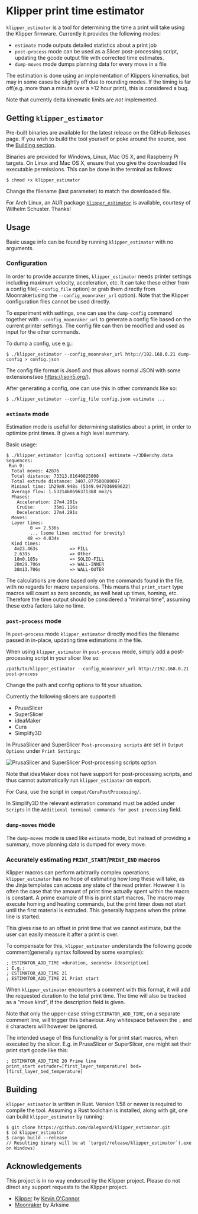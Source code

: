 # Klipper print time estimator

`klipper_estimator` is a tool for determining the time a print will take using
the Klipper firmware. Currently it provides the following modes:

  * `estimate` mode outputs detailed statistics about a print job
  * `post-process` mode can be used as a Slicer post-processing script, updating
    the gcode output file with corrected time estimates.
  * `dump-moves` mode dumps planning data for every move in a file

The estimation is done using an implementation of Klippers kinematics, but may
in some cases be slightly off due to rounding modes. If the timing is far
off(e.g. more than a minute over a >12 hour print), this is considered a bug. 

Note that currently delta kinematic limits are _not_ implemented.

## Getting `klipper_estimator`

Pre-built binaries are available for the latest release on the GitHub Releases
page. If you wish to build the tool yourself or poke around the source, see the
[Building section](#Building).

Binaries are provided for Windows, Linux, Mac OS X, and Raspberry Pi targets.
On Linux and Mac OS X, ensure that you give the downloaded file executable
permissions. This can be done in the terminal as follows:
```
$ chmod +x klipper_estimator
```
Change the filename (last parameter) to match the downloaded file.

For Arch Linux, an AUR package
[`klipper_estimator`](https://aur.archlinux.org/packages/klipper-estimator) is
available, courtesy of Wilhelm Schuster. Thanks!

## Usage

Basic usage info can be found by running `klipper_estimator` with no arguments.

### Configuration

In order to provide accurate times, `klipper_estimator` needs printer settings
including maximum velocity, acceleration, etc. It can take these either from a
config file(`--config_file` option) or grab them directly from Moonraker(using
the `--config_moonraker_url` option). Note that the Klipper configuration files
cannot be used directly.

To experiment with settings, one can use the `dump-config` command together with
`--config_moonraker_url` to generate a config file based on the current printer
settings. The config file can then be modified and used as input for the other
commands.

To dump a config, use e.g.:
```
$ ./klipper_estimator --config_moonraker_url http://192.168.0.21 dump-config > config.json
```

The config file format is Json5 and thus allows normal JSON with some
extensions(see https://json5.org/).

After generating a config, one can use this in other commands like so:
```
$ ./klipper_estimator --config_file config.json estimate ...
```

### `estimate` mode

Estimation mode is useful for determining statistics about a print, in order to
optimize print times. It gives a high level summary.

Basic usage:
```
$ ./klipper_estimator [config options] estimate ~/3DBenchy.data
Sequences:
 Run 0:
  Total moves: 42876
  Total distance: 73313.01640025008
  Total extrude distance: 3407.877500000097
  Minimal time: 1h29m9.948s (5349.947936969622)
  Average flow: 1.5321468696371368 mm3/s
  Phases:
    Acceleration: 27m4.291s
    Cruise:       35m1.116s
    Deceleration: 27m4.291s
  Moves:
  Layer times:
         0 => 2.536s
         ... [some lines omitted for brevity]
        48 => 4.834s
  Kind times:
   4m23.463s            => FILL
   2.639s               => Other
   18m0.185s            => SOLID-FILL
   28m29.706s           => WALL-INNER
   38m13.706s           => WALL-OUTER
```

The calculations are done based only on the commands found in the file, with no
regards for macro expansions. This means that `print_start` type macros will
count as zero seconds, as well heat up times, homing, etc. Therefore the time
output should be considered a "minimal time", assuming these extra factors take
no time.

### `post-process` mode

In `post-process` mode `klipper_estimator` directly modifies the filename passed
in in-place, updating time estimations in the file.

When using `klipper_estimator` in `post-process` mode, simply add a
post-processing script in your slicer like so:
```
/path/to/klipper_estimator --config_moonraker_url http://192.168.0.21 post-process
```
Change the path and config options to fit your situation.

Currently the following slicers are supported:

  * PrusaSlicer
  * SuperSlicer
  * ideaMaker
  * Cura
  * Simplify3D

In PrusaSlicer and SuperSlicer `Post-processing scripts` are set in `Output
Options` under `Print Settings`:

![PrusaSlicer and SuperSlicer Post-processing scripts option](/doc/post_processing_psss.png)

Note that ideaMaker does not have support for post-processing scripts, and thus
cannot automatically run `klipper_estimator` on export.

For Cura, use the script in `compat/CuraPostProcessing/`.

In Simplify3D the relevant estimation command must be added under `Scripts` in
the `Additional terminal commands for post processing` field.

### `dump-moves` mode

The `dump-moves` mode is used like `estimate` mode, but instead of providing a
summary, move planning data is dumped for every move.

### Accurately estimating `PRINT_START`/`PRINT_END` macros

Klipper macros can perform arbitrarily complex operations. `klipper_estimator`
has no hope of estimating how long these will take, as the Jinja templates can
access any state of the read printer. However it is often the case that the
amount of print time actually spent within the macro is constant. A prime
example of this is print start macros. The macro may execute homing and heating
commands, but the print timer does not start until the first material is
extruded. This generally happens when the prime line is started.

This gives rise to an offset in print time that we cannot estimate, but the user
can easily measure it after a print is over.

To compensate for this, `klipper_estimator` understands the following gcode
comment(generally syntax followed by some examples):

```
; ESTIMATOR_ADD_TIME <duration, seconds> [description]
; E.g.:
; ESTIMATOR_ADD_TIME 21
; ESTIMATOR_ADD_TIME 21 Print start
```

When `klipper_estimator` encounters a comment with this format, it will add the
requested duration to the total print time. The time will also be tracked as a
"move kind", if the description field is given.

Note that only the upper-case string `ESTIMATOR_ADD_TIME`, on a separate comment
line, will trigger this behaviour. Any whitespace between the `;` and `E`
characters will however be ignored.

The intended usage of this functionality is for print start macros, when
executed by the slicer. E.g. in PrusaSlicer or SuperSlicer, one might set their
print start gcode like this:

```
; ESTIMATOR_ADD_TIME 20 Prime line
print_start extruder=[first_layer_temperature] bed=[first_layer_bed_temperature]
```

## Building

`klipper_estimator` is written in Rust. Version 1.58 or newer is required to
compile the tool. Assuming a Rust toolchain is installed, along with git, one
can build `klipper_estimator` by running:

```
$ git clone https://github.com/dalegaard/klipper_estimator.git
$ cd klipper_estimator
$ cargo build --release
// Resulting binary will be at `target/release/klipper_estimator`(.exe on Windows)
```

## Acknowledgements

This project is in no way endorsed by the Klipper project. Please do not direct
any support requests to the Klipper project.

  * [Klipper](https://www.klipper3d.org/) by [Kevin O'Connor](https://www.patreon.com/koconnor)
  * [Moonraker](https://github.com/Arksine/moonraker) by Arksine
